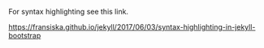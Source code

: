 For syntax highlighting see this link. 

https://fransiska.github.io/jekyll/2017/06/03/syntax-highlighting-in-jekyll-bootstrap